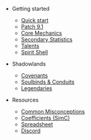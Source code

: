 - Getting started

  - [Quick start]()
  - [Patch 9.1](discipline-9-1.md)
  - [Core Mechanics](discipline.md)
  - [Secondary Statistics](stats.md)
  - [Talents](talents.md)
  - [Spirit Shell](spirit-shell.md)

- Shadowlands

  - [Covenants](covenants.md)
  - [Soulbinds & Conduits](soulbinds.md)
  - [Legendaries](legendaries.md)

- Resources
  - [Common Misconceptions](common-misconceptions.md)
  - [Coefficients (SimC)](https://github.com/simulationcraft/simc/blob/shadowlands/engine/dbc/generated/sc_scale_data.inc)
  - [Spreadsheet](https://docs.google.com/spreadsheets/d/1O8kqXLDvGS10iMJVXSQ6C_fryZSzTsLbcVao7YBRM_Q/edit#gid=1607956873)
  - [Discord](https://discord.gg/focusedwill)
